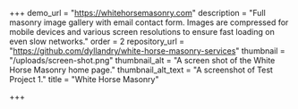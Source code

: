 +++
demo_url = "https://whitehorsemasonry.com"
description = "Full masonry image gallery with email contact form. Images are compressed for mobile devices and various screen resolutions to ensure fast loading on even slow networks."
order = 2
repository_url = "https://github.com/dyllandry/white-horse-masonry-services"
thumbnail = "/uploads/screen-shot.png"
thumbnail_alt = "A screen shot of the White Horse Masonry home page."
thumbnail_alt_text = "A screenshot of Test Project 1."
title = "White Horse Masonry"

+++
